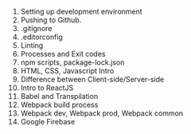 1) Setting up development environment
2) Pushing to Github.
3) .gitignore
4) .editorconfig
5) Linting
6) Processes and Exit codes
7) npm scripts, package-lock.json
8) HTML, CSS, Javascript Intro
9) Difference between Client-side/Server-side
10) Intro to ReactJS
11) Babel and Transpilation
12) Webpack build process
13) Webpack dev, Webpack prod, Webpack common
14) Google Firebase
